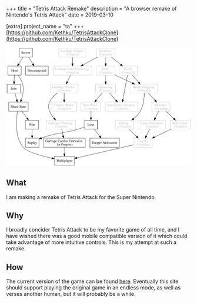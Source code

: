 +++
title = "Tetris Attack Remake"
description = "A browser remake of Nintendo's Tetris Attack"
date = 2019-03-10

[extra]
project_name = "ta"
+++
[https://github.com/Kethku/TetrisAttackClone](https://github.com/Kethku/TetrisAttackClone)

![Todo](./todo.svg)

## What

I am making a remake of Tetris Attack for the Super Nintendo.

## Why

I broadly concider Tetris Attack to be my favorite game of all time, and I have
wished there was a good mobile compatible version of it which could take
advantage of more intuitive controls. This is my attempt at such a remake.

## How

The current version of the game can be found
[here](https://kethku.github.io/TetrisAttackClone/). Eventually this site should
support playing the original game in an endless mode, as well as verses another
human, but it will probably be a while.
